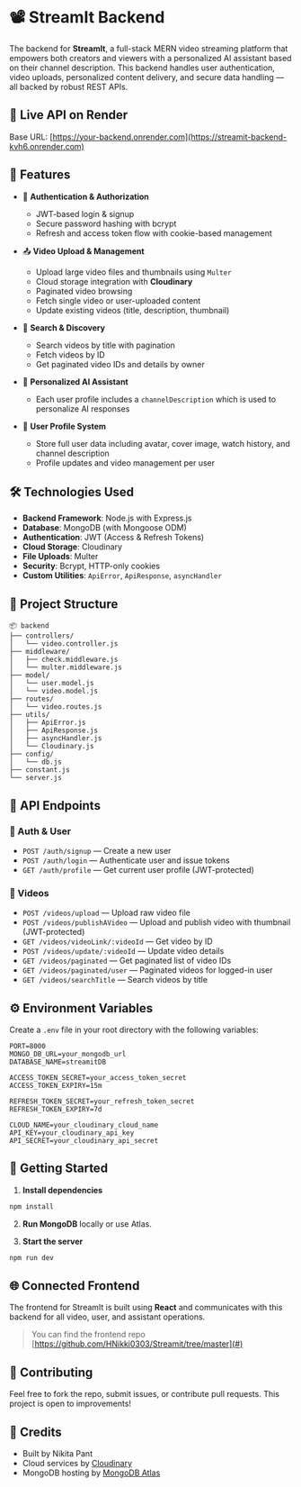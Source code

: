 
# 📽️ StreamIt Backend

The backend for **StreamIt**, a full-stack MERN video streaming platform that empowers both creators and viewers with a personalized AI assistant based on their channel description. This backend handles user authentication, video uploads, personalized content delivery, and secure data handling — all backed by robust REST APIs.

## 🚀 Live API on Render
Base URL: [https://your-backend.onrender.com](https://streamit-backend-kvh6.onrender.com)


## 🚀 Features

* 🔐 **Authentication & Authorization**

  * JWT-based login & signup
  * Secure password hashing with bcrypt
  * Refresh and access token flow with cookie-based management

* 📤 **Video Upload & Management**

  * Upload large video files and thumbnails using `Multer`
  * Cloud storage integration with **Cloudinary**
  * Paginated video browsing
  * Fetch single video or user-uploaded content
  * Update existing videos (title, description, thumbnail)

* 🎥 **Search & Discovery**

  * Search videos by title with pagination
  * Fetch videos by ID
  * Get paginated video IDs and details by owner

* 🧠 **Personalized AI Assistant**

  * Each user profile includes a `channelDescription` which is used to personalize AI responses

* 👤 **User Profile System**

  * Store full user data including avatar, cover image, watch history, and channel description
  * Profile updates and video management per user

## 🛠️ Technologies Used

* **Backend Framework**: Node.js with Express.js
* **Database**: MongoDB (with Mongoose ODM)
* **Authentication**: JWT (Access & Refresh Tokens)
* **Cloud Storage**: Cloudinary
* **File Uploads**: Multer
* **Security**: Bcrypt, HTTP-only cookies
* **Custom Utilities**: `ApiError`, `ApiResponse`, `asyncHandler`

## 📁 Project Structure

```
📦 backend
├── controllers/
│   └── video.controller.js
├── middleware/
│   ├── check.middleware.js
│   └── multer.middleware.js
├── model/
│   └── user.model.js
│   └── video.model.js
├── routes/
│   └── video.routes.js
├── utils/
│   ├── ApiError.js
│   ├── ApiResponse.js
│   ├── asyncHandler.js
│   └── Cloudinary.js
├── config/
│   └── db.js
├── constant.js
└── server.js
```

## 🔗 API Endpoints

### 🧾 Auth & User

* `POST /auth/signup` — Create a new user
* `POST /auth/login` — Authenticate user and issue tokens
* `GET /auth/profile` — Get current user profile (JWT-protected)

### 📼 Videos

* `POST /videos/upload` — Upload raw video file
* `POST /videos/publishAVideo` — Upload and publish video with thumbnail (JWT-protected)
* `GET /videos/videoLink/:videoId` — Get video by ID
* `POST /videos/update/:videoId` — Update video details
* `GET /videos/paginated` — Get paginated list of video IDs
* `GET /videos/paginated/user` — Paginated videos for logged-in user
* `GET /videos/searchTitle` — Search videos by title

## ⚙️ Environment Variables

Create a `.env` file in your root directory with the following variables:

```env
PORT=8000
MONGO_DB_URL=your_mongodb_url
DATABASE_NAME=streamitDB

ACCESS_TOKEN_SECRET=your_access_token_secret
ACCESS_TOKEN_EXPIRY=15m

REFRESH_TOKEN_SECRET=your_refresh_token_secret
REFRESH_TOKEN_EXPIRY=7d

CLOUD_NAME=your_cloudinary_cloud_name
API_KEY=your_cloudinary_api_key
API_SECRET=your_cloudinary_api_secret
```

## 🧪 Getting Started

1. **Install dependencies**

```bash
npm install
```

2. **Run MongoDB** locally or use Atlas.

3. **Start the server**

```bash
npm run dev
```

## 🌐 Connected Frontend

The frontend for StreamIt is built using **React** and communicates with this backend for all video, user, and assistant operations.
> You can find the frontend repo [https://github.com/HNikki0303/Streamit/tree/master](#)


## 👥 Contributing

Feel free to fork the repo, submit issues, or contribute pull requests. This project is open to improvements!


## 🧠 Credits

* Built  by Nikita Pant
* Cloud services by [Cloudinary](https://cloudinary.com/)
* MongoDB hosting by [MongoDB Atlas](https://www.mongodb.com/atlas)

